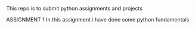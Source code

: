 This repo is to submit python assignments and projects 

ASSIGNMENT 1
In this assignment i have done some python fundamentals
